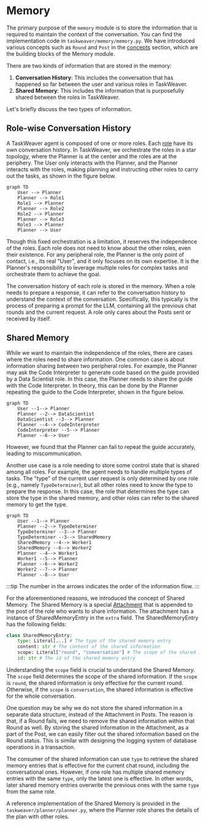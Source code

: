 # Memory

The primary purpose of the `memory` module is to store the information that is required to maintain the context of the conversation.
You can find the implementation code in `taskweaver/memory/memory.py`.
We have introduced various concepts such as `Round` and `Post` in the [concepts](concepts/) section,
which are the building blocks of the Memory module.

There are two kinds of information that are stored in the memory:

1. **Conversation History**: This includes the conversation that has happened so far between the user and various roles in TaskWeaver.
2. **Shared Memory**: This includes the information that is purposefully shared between the roles in TaskWeaver.

Let's briefly discuss the two types of information.

## Role-wise Conversation History

A TaskWeaver agent is composed of one or more roles. Each [role](concepts/role.md) have its own conversation history.
In TaskWeaver, we orchestrate the roles in a star topology, where the Planner is at the center and the roles are at the periphery.
The User only interacts with the Planner, and the Planner interacts with the roles, making planning and instructing other roles to carry out the tasks,
as shown in the figure below.

```mermaid
graph TD
    User --> Planner
    Planner --> Role1
    Role1 --> Planner
    Planner --> Role2
    Role2 --> Planner
    Planner --> Role3
    Role3 --> Planner
    Planner --> User
```

Though this fixed orchestration is a limitation, it reserves the independence of the roles. Each role does not need to know about the other roles, even their existence. For any peripheral role, the Planner is the only point of contact, i.e., its real "User",
and it only focuses on its own expertise. It is the Planner's responsibility to leverage multiple roles
for complex tasks and orchestrate them to achieve the goal.

The conversation history of each role is stored in the memory. When a role needs to prepare a response, it can refer to the conversation history
to understand the context of the conversation. Specifically, this typically is the process of preparing a prompt for the LLM, containing all
the previous chat rounds and the current request. A role only cares about the Posts sent or received by itself.

## Shared Memory

While we want to maintain the independence of the roles, there are cases where the roles need to share information. 
One common case is about information sharing between two peripheral roles. For example, the Planner may ask the Code Interpreter to generate code 
based on the guide provided by a Data Scientist role. In this case, the Planner needs to share the guide with the Code Interpreter.
In theory, this can be done by the Planner repeating the guide to the Code Interpreter, shown in the figure below.

```mermaid
graph TD
    User --1--> Planner
    Planner --2--> DataScientist
    DataScientist --3--> Planner
    Planner --4--> CodeInterpreter
    CodeInterpreter --5--> Planner
    Planner --6--> User
```
However, we found that the Planner can fail to repeat the guide accurately, leading to miscommunication. 

Another use case is a role needing to store some control state that is shared among all roles. For example, the agent needs to handle multiple types
of tasks. The "type" of the current user request is only determined by one role (e.g., namely `TypeDeterminer`), but all other roles need to know the type to prepare the response.
In this case, the role that determines the type can store the type in the shared memory, and other roles can refer to the shared memory to get the type.

```mermaid
graph TD
    User --1--> Planner
    Planner --2--> TypeDeterminer
    TypeDeterminer --3--> Planner
    TypeDeterminer --3--> SharedMemory
    SharedMemory --4--> Worker1
    SharedMemory --6--> Worker2
    Planner --4--> Worker1
    Worker1 --5--> Planner
    Planner --6--> Worker2
    Worker2 --7--> Planner
    Planner --8--> User
```

:::tip
The number in the arrows indicates the order of the information flow.
:::

For the aforementioned reasons, we introduced the concept of Shared Memory. The Shared Memory is a special [Attachment](concepts/attachment.md) that is appended to the 
post of the role who wants to share information. 
The attachment has a instance of SharedMemoryEntry in the `extra` field. The SharedMemoryEntry has the following fields:

```python
class SharedMemoryEntry:
    type: Literal[...] # The type of the shared memory entry
    content: str # The content of the shared information
    scope: Literal["round", "conversation"] # The scope of the shared information
    id: str # The id of the shared memory entry
```

Understanding the `scope` field is crucial to understand the Shared Memory. The `scope` field determines the scope of the shared information.
If the `scope` is `round`, the shared information is only effective for the current round. 
Otherwise, if the `scope` is `conversation`, the shared information is effective for the whole conversation.

One question may be why we do not store the shared information in a separate data structure, instead of the Attachment in Posts.
The reason is that, if a Round fails, we need to remove the shared information within that Round as well. 
By storing the shared information in the Attachment, as a part of the Post, we can easily filter out the shared information based on the Round status. 
This is similar with designing the logging system of database operations in a transaction.

The consumer of the shared information can use `type` to retrieve the shared memory entries that is effective for the current chat round,
including the conversational ones. However, if one role has multiple shared memory entries with the same `type`, 
only the latest one is effective. In other words, later shared memory entries overwrite the previous ones with the same `type` from the same role.

A reference implementation of the Shared Memory is provided in the `taskweaver/planner/planner.py`, 
where the Planner role shares the details of the plan with other roles.
